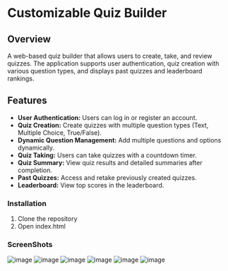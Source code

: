 # Customizable Quiz Builder

## Overview
A web-based quiz builder that allows users to create, take, and review quizzes. The application supports user authentication, quiz creation with various question types, and displays past quizzes and leaderboard rankings.

## Features
- **User Authentication:** Users can log in or register an account. 
- **Quiz Creation:** Create quizzes with multiple question types (Text, Multiple Choice, True/False).
- **Dynamic Question Management:** Add multiple questions and options dynamically.
- **Quiz Taking:** Users can take quizzes with a countdown timer.
- **Quiz Summary:** View quiz results and detailed summaries after completion.
- **Past Quizzes:** Access and retake previously created quizzes.
- **Leaderboard:** View top scores in the leaderboard.

### Installation
1. Clone the repository
2. Open index.html

### ScreenShots
![image](https://github.com/user-attachments/assets/ef0e6004-ae71-40fe-a31f-a282455c5215)
![image](https://github.com/user-attachments/assets/f85850bd-e17e-4e08-8209-ded46ca1bb66)
![image](https://github.com/user-attachments/assets/d6fa2704-e296-4636-9e87-d428c9525a5e)
![image](https://github.com/user-attachments/assets/6cba08f4-5a79-4fc4-8a36-ecfe3d50c4a0)
![image](https://github.com/user-attachments/assets/2b356b1c-8818-48dc-b5ba-b78e62240dd2)
![image](https://github.com/user-attachments/assets/d35bc3d6-e6e3-4be7-a6af-243cdb280c4b)
